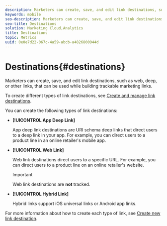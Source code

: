 ```yaml
---
description: Marketers can create, save, and edit link destinations, such as web, deep, or other links, that can be used while building trackable marketing links.
keywords: mobile
seo-description: Marketers can create, save, and edit link destinations, such as web, deep, or other links, that can be used while building trackable marketing links.
seo-title: Destinations
solution: Marketing Cloud,Analytics
title: Destinations
topic: Metrics
uuid: 0e0e7d22-067c-4a59-abcb-a4826800944d
---
```


# Destinations{#destinations}

Marketers can create, save, and edit link destinations, such as web, deep, or other links, that can be used while building trackable marketing links.

To create different types of link destinations, see [Create and manage link destinations](/help/using/acquisition-main/c-manage-link-destinations/c-manage-link-destinations.md).

You can create the following types of link destinations:

* **[!UICONTROL App Deep Link]**

  App deep link destinations are URI schema deep links that direct users to a deep link in your app. For example, you can direct users to a product line in an online retailer's mobile app.

* **[!UICONTROL Web Link]**

    Web link destinations direct users to a specific URL. For example, you can direct users to a product line on an online retailer's website.  

    >[!IMPORTANT]
    >
    >Web link destinations are **not** tracked.

* **[!UICONTROL Hybrid Link]**

    Hybrid links support iOS universal links or Android app links.

For more information about how to create each type of link, see [Create new link destination](/help/using/acquisition-main/c-manage-link-destinations/t-create-new-app-deep-link-destination.md). 
